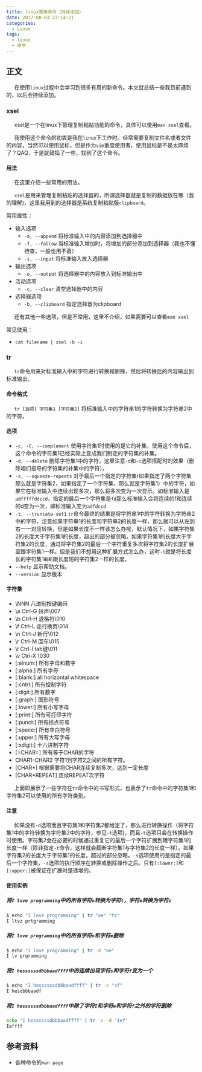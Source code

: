 ```yaml
---
title: linux常用命令（持续添加）
date: 2017-08-03 23:14:21
categories:
  - Linux
tags:
  - linux
  - 命令
---
```


## 正文

&ensp;&ensp;&ensp;在使用`linux`过程中会学习到很多有用的新命令。本文就总结一些我目前遇到的，以后会持续添加。

<!--more-->

### xsel

&ensp;&ensp;&ensp;xsel是一个在linux下管理复制粘贴功能的命令，具体可以使用`man xsel`查看。

&ensp;&ensp;&ensp;我使用这个命令的初衷是我在`linux`下工作时。经常需要复制文件名或者文件的内容，当然可以使用鼠标，但是作为`vim`重度使用者，使用鼠标是不是太麻烦了？QAQ，于是就鼓捣了一些，找到了这个命令。

#### 用法

&ensp;&ensp;&ensp;在这里介绍一些常用的用法。

&ensp;&ensp;&ensp;`xsel`是用来管理复制粘贴的选择器的，所谓选择器就是复制的数据放在哪（我的理解)，这里我用到的选择器是系统复制粘贴版`clipboard`。

常用属性：

* 输入选项
  * `-a, --append`
    将标准输入中的内容添加到选择器中
  * `-f, --follow`
    当标准输入增加时，将增加的部分添加到选择器（我也不懂待查，一般也用不着）
  * `-i, --input`
    将标准输入放入选择器
* 输出选项
  * `-o, --output`
    将选择器中的内容放入到标准输出中
* 活动选项
  * `-c, --clear`
    清空选择器中的内容
* 选择器选项
  * `-b, --clipboard`
    指定选择器为clipboard

&ensp;&ensp;&ensp;还有其他一些选项，但是不常用，这里不介绍，如果需要可以查看`man xsel`

常见使用：

* `cat filename | xsel -b -i`

### tr

&ensp;&ensp;&ensp;`tr`命令用来对标准输入中的字符进行转换和删除，然后将转换后的内容输出到标准输出。

#### 命令格式

&ensp;&ensp;&ensp;`tr [选项] 字符集1 [字符集2]` 将标准输入中的字符串1的字符转换为字符串2中的字符。

#### 选项

* `-c, -C, --complement`
    使用字符集1时使用的是它的补集，使用这个命令后，这个命令的字符集1已经实际上变成我们制定的字符集的补集。
* `-d, --delete`
    删除字符集1中的字符，这里注意`-d`和`-c`选项搭配时的效果（删除咱们指导的字符集的补集中的字符）。
* `-s, --squeeze-repeats`
    对于最后一个指定的字符集r如果指定了两个字符集那么就是字符集2，如果指定了一个字符集，那么就是字符集1）中的字符，如果它在标准输入中连续出现多次，那么将多次变为一次显示。如标准输入是`adfffffddccd`，指定的最后一个字符集是`fd`那么标准输入会将连续的f和连续的d变为一次，即标准输入变为`adfdccd`
* `-t, --truncate-set1`
    `tr`命令最终的结果是将字符串1中的字符转换为字符串2中的字符，注意如果字符串1的长度和字符串2的长度一样，那么就可以从左到右一一对应转换，但是如果长度不一样该怎么办呢，默认情况下，如果字符集2的长度大于字符集1的长度，超出的部分被忽略，如果字符集1的长度大于字符集2的长度，通过将字符集2的最后一个字符重复多次将字符集2的长度扩展至跟字符集1一样。但是我们不想用这种扩展方式怎么办，这时`-t`就是将长度长的字符集1`截断`跟长度短的字符集2一样的长度。
* `--help` 显示帮助文档。 
* `--version` 显示版本

#### 字符集

* \NNN   八进制按键编码
* \a Ctrl-G  铃声\007
* \b Ctrl-H  退格符\010
* \f Ctrl-L  走行换页\014
* \n Ctrl-J  新行\012
* \r Ctrl-M  回车\015
* \t Ctrl-I  tab键\011
* \v Ctrl-X  \030
* [:alnum:] 所有字母和数字
* [:alpha:] 所有字母
* [:blank:] all horizontal whitespace
* [:cntrl:] 所有控制字符
* [:digit:] 所有数字
* [:graph:] 图形符号
* [:lower:] 所有小写字母
* [:print:] 所有可打印字符
* [:punct:] 所有标点符号
* [:space:] 所有空白符号
* [:upper:] 所有大写字母
* [:xdigit:] 十六进制字符
* [=CHAR=] 所有等于CHAR的字符
* CHAR1-CHAR2 字符1到字符2之间的所有字符。
* [CHAR*] 根据需要将CHAR连续复制多次，达到一定长度
* [CHAR*REPEAT] 连续REPEAT次字符

&ensp;&ensp;&ensp;上面即展示了一些字符在`tr`命令中的书写形式，也表示了`tr`命令中的字符集1和字符集2可以使用的所有字符类别。

#### 注意

&ensp;&ensp;&ensp;如果没有`-d`选项而且字符集1和字符集2都给定了，那么进行转换操作（将字符集1中的字符转换为字符集2中的字符，参见`-t`选项)，而且`-t`选项只会在转换操作时使用。字符集2会在必要的时候通过重复它的最后一个字符扩展到跟字符集1的长度一样（除非指定`-t`命令，这样就会截断字符集1与字符集2的长度一样）。如果字符集2的长度大于字符集1的长度，超过的部分忽略。`-s`选项使用的是指定的最后一个字符集，`-s`选项的执行顺序在转换或删除操作之后。只有`[:lower:]`和`[:upper:]`被保证在扩展时是递增的。

#### 使用实例

##### 将`I love programming`中的所有字符`o`转换为字符`t`，字符`e`转换为字符`z`
```sh
$ echo "I love programming" | tr "oe" "tz"
I ltvz prtgramming
```
##### 将`I love programming`中的所有字符`o`和字符`e`删除
```sh
$ echo "I love programming" | tr -d "oe"  
I lv prgramming
```
##### 将`I hessssssdbbbaadffff`中的连续出现字符`s`和字符`f`变为一个
```sh
$ echo "I hessssssdbbbaadffff" | tr -s "sf"
I hesdbbbaadf
```
##### 将`I hessssssdbbbaadffff`中除了字符`I`和字符`e`和字符`f`之外的字符删除
```sh
echo "I hessssssdbbbaadffff" | tr -c -d "Ief"
Ieffff
```

## 参考资料

* 各种命令的`man page`
